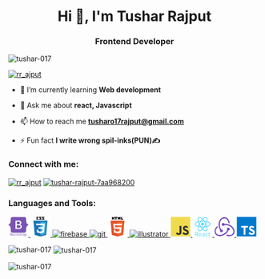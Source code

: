 <h1 align="center">Hi 👋, I'm Tushar Rajput</h1>
<h3 align="center">Frontend Developer</h3>


<p align="left"> <img src="https://komarev.com/ghpvc/?username=tushar-017&label=Profile%20views&color=0e75b6&style=flat" alt="tushar-017" /> </p>

<p align="left"> <a href="https://twitter.com/rr_ajput" target="blank"><img src="https://img.shields.io/twitter/follow/rr_ajput?logo=twitter&style=for-the-badge" alt="rr_ajput" /></a> </p>

- 🌱 I’m currently learning **Web development**

- 💬 Ask me about **react, Javascript**

- 📫 How to reach me **tusharo17rajput@gmail.com**

- ⚡ Fun fact **I write wrong spil-inks(PUN)✍️**

<h3 align="left">Connect with me:</h3>
<p align="left">
<a href="https://twitter.com/rr_ajput" target="blank"><img align="center" src="https://raw.githubusercontent.com/rahuldkjain/github-profile-readme-generator/master/src/images/icons/Social/twitter.svg" alt="rr_ajput" height="30" width="40" /></a>
<a href="https://linkedin.com/in/tushar-rajput-7aa968200" target="blank"><img align="center" src="https://raw.githubusercontent.com/rahuldkjain/github-profile-readme-generator/master/src/images/icons/Social/linked-in-alt.svg" alt="tushar-rajput-7aa968200" height="30" width="40" /></a>
</p>

<h3 align="left">Languages and Tools:</h3>
<p align="left"> <a href="https://getbootstrap.com" target="_blank" rel="noreferrer"> <img src="https://raw.githubusercontent.com/devicons/devicon/master/icons/bootstrap/bootstrap-plain-wordmark.svg" alt="bootstrap" width="40" height="40"/> </a> <a href="https://www.w3schools.com/css/" target="_blank" rel="noreferrer"> <img src="https://raw.githubusercontent.com/devicons/devicon/master/icons/css3/css3-original-wordmark.svg" alt="css3" width="40" height="40"/> </a> <a href="https://firebase.google.com/" target="_blank" rel="noreferrer"> <img src="https://www.vectorlogo.zone/logos/firebase/firebase-icon.svg" alt="firebase" width="40" height="40"/> </a> <a href="https://git-scm.com/" target="_blank" rel="noreferrer"> <img src="https://www.vectorlogo.zone/logos/git-scm/git-scm-icon.svg" alt="git" width="40" height="40"/> </a> <a href="https://www.w3.org/html/" target="_blank" rel="noreferrer"> <img src="https://raw.githubusercontent.com/devicons/devicon/master/icons/html5/html5-original-wordmark.svg" alt="html5" width="40" height="40"/> </a> <a href="https://www.adobe.com/in/products/illustrator.html" target="_blank" rel="noreferrer"> <img src="https://www.vectorlogo.zone/logos/adobe_illustrator/adobe_illustrator-icon.svg" alt="illustrator" width="40" height="40"/> </a> <a href="https://developer.mozilla.org/en-US/docs/Web/JavaScript" target="_blank" rel="noreferrer"> <img src="https://raw.githubusercontent.com/devicons/devicon/master/icons/javascript/javascript-original.svg" alt="javascript" width="40" height="40"/> </a> <a href="https://reactjs.org/" target="_blank" rel="noreferrer"> <img src="https://raw.githubusercontent.com/devicons/devicon/master/icons/react/react-original-wordmark.svg" alt="react" width="40" height="40"/> </a> <a href="https://redux.js.org" target="_blank" rel="noreferrer"> <img src="https://raw.githubusercontent.com/devicons/devicon/master/icons/redux/redux-original.svg" alt="redux" width="40" height="40"/> </a> <a href="https://www.typescriptlang.org/" target="_blank" rel="noreferrer"> <img src="https://raw.githubusercontent.com/devicons/devicon/master/icons/typescript/typescript-original.svg" alt="typescript" width="40" height="40"/> </a> </p>

<p><img align="left" src="https://github-readme-stats.vercel.app/api/top-langs?username=tushar-017&show_icons=true&locale=en&layout=compact" alt="tushar-017" /></p>

<p>&nbsp;<img align="center" src="https://github-readme-stats.vercel.app/api?username=tushar-017&show_icons=true&locale=en" alt="tushar-017" /></p>

<p><img align="center" src="https://github-readme-streak-stats.herokuapp.com/?user=tushar-017&" alt="tushar-017" /></p>
